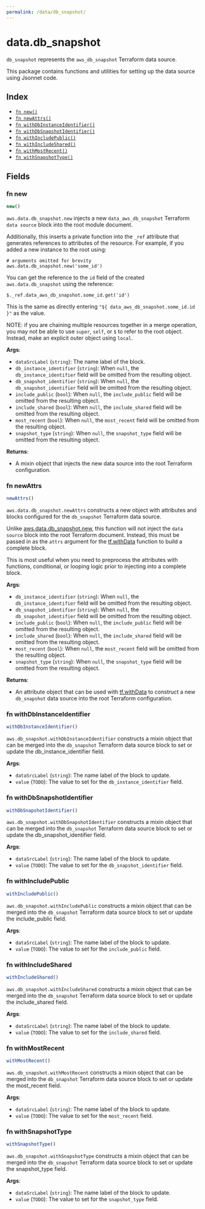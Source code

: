 ```yaml
---
permalink: /data/db_snapshot/
---
```


# data.db_snapshot

`db_snapshot` represents the `aws_db_snapshot` Terraform data source.



This package contains functions and utilities for setting up the data source using Jsonnet code.


## Index

* [`fn new()`](#fn-new)
* [`fn newAttrs()`](#fn-newattrs)
* [`fn withDbInstanceIdentifier()`](#fn-withdbinstanceidentifier)
* [`fn withDbSnapshotIdentifier()`](#fn-withdbsnapshotidentifier)
* [`fn withIncludePublic()`](#fn-withincludepublic)
* [`fn withIncludeShared()`](#fn-withincludeshared)
* [`fn withMostRecent()`](#fn-withmostrecent)
* [`fn withSnapshotType()`](#fn-withsnapshottype)

## Fields

### fn new

```ts
new()
```


`aws.data.db_snapshot.new` injects a new `data_aws_db_snapshot` Terraform `data source`
block into the root module document.

Additionally, this inserts a private function into the `_ref` attribute that generates references to attributes of the
resource. For example, if you added a new instance to the root using:

    # arguments omitted for brevity
    aws.data.db_snapshot.new('some_id')

You can get the reference to the `id` field of the created `aws.data.db_snapshot` using the reference:

    $._ref.data_aws_db_snapshot.some_id.get('id')

This is the same as directly entering `"${ data_aws_db_snapshot.some_id.id }"` as the value.

NOTE: if you are chaining multiple resources together in a merge operation, you may not be able to use `super`, `self`,
or `$` to refer to the root object. Instead, make an explicit outer object using `local`.

**Args**:
  - `dataSrcLabel` (`string`): The name label of the block.
  - `db_instance_identifier` (`string`):  When `null`, the `db_instance_identifier` field will be omitted from the resulting object.
  - `db_snapshot_identifier` (`string`):  When `null`, the `db_snapshot_identifier` field will be omitted from the resulting object.
  - `include_public` (`bool`):  When `null`, the `include_public` field will be omitted from the resulting object.
  - `include_shared` (`bool`):  When `null`, the `include_shared` field will be omitted from the resulting object.
  - `most_recent` (`bool`):  When `null`, the `most_recent` field will be omitted from the resulting object.
  - `snapshot_type` (`string`):  When `null`, the `snapshot_type` field will be omitted from the resulting object.

**Returns**:
- A mixin object that injects the new data source into the root Terraform configuration.


### fn newAttrs

```ts
newAttrs()
```


`aws.data.db_snapshot.newAttrs` constructs a new object with attributes and blocks configured for the `db_snapshot`
Terraform data source.

Unlike [aws.data.db_snapshot.new](#fn-dbsnapshotnew), this function will not inject the `data source`
block into the root Terraform document. Instead, this must be passed in as the `attrs` argument for the
[tf.withData](https://github.com/tf-libsonnet/core/tree/main/docs#fn-withdata) function to build a complete block.

This is most useful when you need to preprocess the attributes with functions, conditional, or looping logic prior to
injecting into a complete block.

**Args**:
  - `db_instance_identifier` (`string`):  When `null`, the `db_instance_identifier` field will be omitted from the resulting object.
  - `db_snapshot_identifier` (`string`):  When `null`, the `db_snapshot_identifier` field will be omitted from the resulting object.
  - `include_public` (`bool`):  When `null`, the `include_public` field will be omitted from the resulting object.
  - `include_shared` (`bool`):  When `null`, the `include_shared` field will be omitted from the resulting object.
  - `most_recent` (`bool`):  When `null`, the `most_recent` field will be omitted from the resulting object.
  - `snapshot_type` (`string`):  When `null`, the `snapshot_type` field will be omitted from the resulting object.

**Returns**:
  - An attribute object that can be used with [tf.withData](https://github.com/tf-libsonnet/core/tree/main/docs#fn-withdata) to construct a new `db_snapshot` data source into the root Terraform configuration.


### fn withDbInstanceIdentifier

```ts
withDbInstanceIdentifier()
```

`aws.db_snapshot.withDbInstanceIdentifier` constructs a mixin object that can be merged into the `db_snapshot`
Terraform data source block to set or update the db_instance_identifier field.



**Args**:
  - `dataSrcLabel` (`string`): The name label of the block to update.
  - `value` (`TODO`): The value to set for the `db_instance_identifier` field.


### fn withDbSnapshotIdentifier

```ts
withDbSnapshotIdentifier()
```

`aws.db_snapshot.withDbSnapshotIdentifier` constructs a mixin object that can be merged into the `db_snapshot`
Terraform data source block to set or update the db_snapshot_identifier field.



**Args**:
  - `dataSrcLabel` (`string`): The name label of the block to update.
  - `value` (`TODO`): The value to set for the `db_snapshot_identifier` field.


### fn withIncludePublic

```ts
withIncludePublic()
```

`aws.db_snapshot.withIncludePublic` constructs a mixin object that can be merged into the `db_snapshot`
Terraform data source block to set or update the include_public field.



**Args**:
  - `dataSrcLabel` (`string`): The name label of the block to update.
  - `value` (`TODO`): The value to set for the `include_public` field.


### fn withIncludeShared

```ts
withIncludeShared()
```

`aws.db_snapshot.withIncludeShared` constructs a mixin object that can be merged into the `db_snapshot`
Terraform data source block to set or update the include_shared field.



**Args**:
  - `dataSrcLabel` (`string`): The name label of the block to update.
  - `value` (`TODO`): The value to set for the `include_shared` field.


### fn withMostRecent

```ts
withMostRecent()
```

`aws.db_snapshot.withMostRecent` constructs a mixin object that can be merged into the `db_snapshot`
Terraform data source block to set or update the most_recent field.



**Args**:
  - `dataSrcLabel` (`string`): The name label of the block to update.
  - `value` (`TODO`): The value to set for the `most_recent` field.


### fn withSnapshotType

```ts
withSnapshotType()
```

`aws.db_snapshot.withSnapshotType` constructs a mixin object that can be merged into the `db_snapshot`
Terraform data source block to set or update the snapshot_type field.



**Args**:
  - `dataSrcLabel` (`string`): The name label of the block to update.
  - `value` (`TODO`): The value to set for the `snapshot_type` field.
